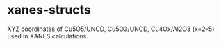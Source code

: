 # xanes-structs

XYZ coordinates of Cu5O5/UNCD, Cu5O3/UNCD, Cu4Ox/Al2O3 (x=2–5) used in XANES calculations.

